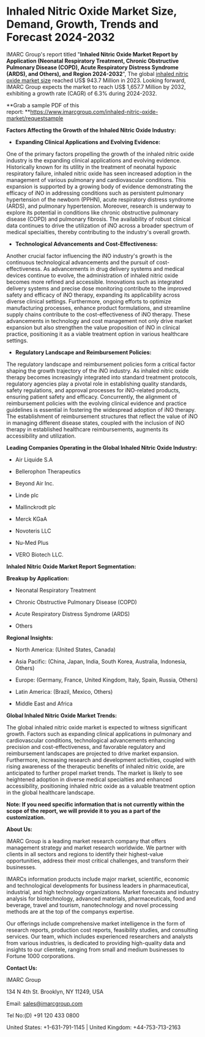 # **Inhaled Nitric Oxide Market Size, Demand, Growth, Trends and Forecast 2024-2032**

IMARC Group\'s report titled \"**Inhaled Nitric Oxide Market Report by
Application (Neonatal Respiratory Treatment, Chronic Obstructive
Pulmonary Disease (COPD), Acute Respiratory Distress Syndrome (ARDS),
and Others), and Region 2024-2032​**\", The global [inhaled nitric oxide
market size](https://www.imarcgroup.com/inhaled-nitric-oxide-market)
reached US\$ 943.7 Million in 2023. Looking forward, IMARC Group expects
the market to reach US\$ 1,657.7 Million by 2032, exhibiting a growth
rate (CAGR) of 6.3% during 2024-2032.

**Grab a sample PDF of this
report: **<https://www.imarcgroup.com/inhaled-nitric-oxide-market/requestsample>

**Factors Affecting the Growth of the Inhaled Nitric Oxide Industry:**

-   **Expanding Clinical Applications and Evolving Evidence:**

One of the primary factors propelling the growth of the inhaled nitric
oxide industry is the expanding clinical applications and evolving
evidence. Historically known for its utility in the treatment of
neonatal hypoxic respiratory failure, inhaled nitric oxide has seen
increased adoption in the management of various pulmonary and
cardiovascular conditions. This expansion is supported by a growing body
of evidence demonstrating the efficacy of iNO in addressing conditions
such as persistent pulmonary hypertension of the newborn (PPHN), acute
respiratory distress syndrome (ARDS), and pulmonary hypertension.
Moreover, research is underway to explore its potential in conditions
like chronic obstructive pulmonary disease (COPD) and pulmonary
fibrosis. The availability of robust clinical data continues to drive
the utilization of iNO across a broader spectrum of medical specialties,
thereby contributing to the industry\'s overall growth.

-   **Technological Advancements and Cost-Effectiveness:**

Another crucial factor influencing the iNO industry\'s growth is the
continuous technological advancements and the pursuit of
cost-effectiveness. As advancements in drug delivery systems and medical
devices continue to evolve, the administration of inhaled nitric oxide
becomes more refined and accessible. Innovations such as integrated
delivery systems and precise dose monitoring contribute to the improved
safety and efficacy of iNO therapy, expanding its applicability across
diverse clinical settings. Furthermore, ongoing efforts to optimize
manufacturing processes, enhance product formulations, and streamline
supply chains contribute to the cost-effectiveness of iNO therapy. These
advancements in technology and cost management not only drive market
expansion but also strengthen the value proposition of iNO in clinical
practice, positioning it as a viable treatment option in various
healthcare settings.

-   **Regulatory Landscape and Reimbursement Policies:**

The regulatory landscape and reimbursement policies form a critical
factor shaping the growth trajectory of the iNO industry. As inhaled
nitric oxide therapy becomes increasingly integrated into standard
treatment protocols, regulatory agencies play a pivotal role in
establishing quality standards, safety regulations, and approval
processes for iNO-related products, ensuring patient safety and
efficacy. Concurrently, the alignment of reimbursement policies with the
evolving clinical evidence and practice guidelines is essential in
fostering the widespread adoption of iNO therapy. The establishment of
reimbursement structures that reflect the value of iNO in managing
different disease states, coupled with the inclusion of iNO therapy in
established healthcare reimbursements, augments its accessibility and
utilization.

**Leading Companies Operating in the Global Inhaled Nitric Oxide
Industry:**

-   Air Liquide S.A

-   Bellerophon Therapeutics

-   Beyond Air Inc.

-   Linde plc

-   Mallinckrodt plc

-   Merck KGaA

-   Novoteris LLC

-   Nu-Med Plus

-   VERO Biotech LLC.

**Inhaled Nitric Oxide Market Report Segmentation:**

**Breakup by Application:**

-   Neonatal Respiratory Treatment

-   Chronic Obstructive Pulmonary Disease (COPD)

-   Acute Respiratory Distress Syndrome (ARDS)

-   Others

**Regional Insights:**

-   North America: (United States, Canada)

-   Asia Pacific: (China, Japan, India, South Korea, Australia,
    Indonesia, Others)

-   Europe: (Germany, France, United Kingdom, Italy, Spain, Russia,
    Others)

-   Latin America: (Brazil, Mexico, Others)

-   Middle East and Africa

**Global Inhaled Nitric Oxide Market Trends:**

The global inhaled nitric oxide market is expected to witness
significant growth. Factors such as expanding clinical applications in
pulmonary and cardiovascular conditions, technological advancements
enhancing precision and cost-effectiveness, and favorable regulatory and
reimbursement landscapes are projected to drive market expansion.
Furthermore, increasing research and development activities, coupled
with rising awareness of the therapeutic benefits of inhaled nitric
oxide, are anticipated to further propel market trends. The market is
likely to see heightened adoption in diverse medical specialties and
enhanced accessibility, positioning inhaled nitric oxide as a valuable
treatment option in the global healthcare landscape.

**Note: If you need specific information that is not currently within
the scope of the report, we will provide it to you as a part of the
customization.**

**About Us:**

IMARC Group is a leading market research company that offers management
strategy and market research worldwide. We partner with clients in all
sectors and regions to identify their highest-value opportunities,
address their most critical challenges, and transform their businesses.

IMARCs information products include major market, scientific, economic
and technological developments for business leaders in pharmaceutical,
industrial, and high technology organizations. Market forecasts and
industry analysis for biotechnology, advanced materials,
pharmaceuticals, food and beverage, travel and tourism, nanotechnology
and novel processing methods are at the top of the companys expertise.

Our offerings include comprehensive market intelligence in the form of
research reports, production cost reports, feasibility studies, and
consulting services. Our team, which includes experienced researchers
and analysts from various industries, is dedicated to providing
high-quality data and insights to our clientele, ranging from small and
medium businesses to Fortune 1000 corporations.

**Contact Us:**

IMARC Group

134 N 4th St. Brooklyn, NY 11249, USA

Email: sales@imarcgroup.com

Tel No:(D) +91 120 433 0800

United States: +1-631-791-1145 \| United Kingdom: +44-753-713-2163
